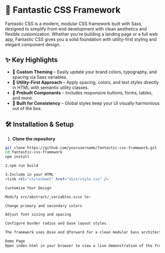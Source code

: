 # 🌟 Fantastic CSS Framework

Fantastic CSS is a modern, modular CSS framework built with Sass, designed to simplify front-end development with clean aesthetics and flexible customization. Whether you're building a landing page or a full web app, Fantastic CSS gives you a solid foundation with utility-first styling and elegant component design.


## ✨ Key Highlights

- 🎨 **Custom Theming** – Easily update your brand colors, typography, and spacing via Sass variables.
- 🔧 **Utility-First Approach** – Apply spacing, colors, and text styles directly in HTML with semantic utility classes.
- 🧩 **Prebuilt Components** – Includes responsive buttons, forms, tables, and more.
- 📐 **Built for Consistency** – Global styles keep your UI visually harmonious out of the box.


## 🛠 Installation & Setup

1. **Clone the repository**  
```bash
git clone https://github.com/yourusername/fantastic-css-framework.git
cd fantastic-css-framework
npm install

2.npm run build

3.Include in your HTML
<link rel="stylesheet" href="dist/style.css" />

Customize Your Design

Modify src/abstract/_variables.scss to:

Change primary and secondary colors

Adjust font sizing and spacing

Configure border radius and base layout styles

The framework uses @use and @forward for a clean modular Sass architecture, making it easy to scale or integrate.

Demo Page
Open index.html in your browser to view a live demonstration of the framework's components and utility classes in action.

